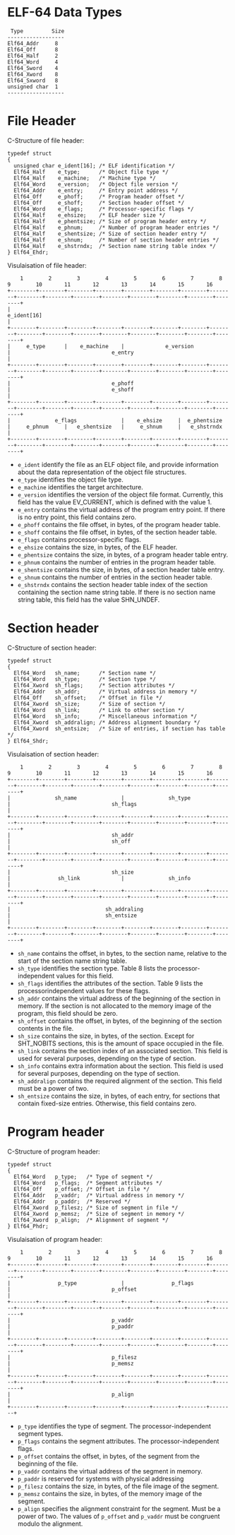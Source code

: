 # ELF-64 Data Types

```
 Type         Size
------------------
Elf64_Addr     8
Elf64_Off      8
Elf64_Half     2
Elf64_Word     4
Elf64_Sword    4
Elf64_Xword    8
Elf64_Sxword   8
unsigned char  1
------------------
```

# File Header

C-Structure of file header:

```
typedef struct
{
  unsigned char e_ident[16]; /* ELF identification */
  Elf64_Half    e_type;      /* Object file type */
  Elf64_Half    e_machine;   /* Machine type */
  Elf64_Word    e_version;   /* Object file version */
  Elf64_Addr    e_entry;     /* Entry point address */
  Elf64_Off     e_phoff;     /* Program header offset */
  Elf64_Off     e_shoff;     /* Section header offset */
  Elf64_Word    e_flags;     /* Processor-specific flags */
  Elf64_Half    e_ehsize;    /* ELF header size */
  Elf64_Half    e_phentsize; /* Size of program header entry */
  Elf64_Half    e_phnum;     /* Number of program header entries */
  Elf64_Half    e_shentsize; /* Size of section header entry */
  Elf64_Half    e_shnum;     /* Number of section header entries */
  Elf64_Half    e_shstrndx;  /* Section name string table index */
} Elf64_Ehdr;
```

Visulaisation of file header:

```
    1        2        3        4        5        6        7        8        9        10       11       12       13       14       15       16
+--------+--------+--------+--------+--------+--------+--------+--------+--------+--------+--------+--------+--------+--------+--------+--------+
|                                                                  e_ident[16]                                                                  |
+--------+--------+--------+--------+--------+--------+--------+--------+--------+--------+--------+--------+--------+--------+--------+--------+
|     e_type      |    e_machine    |             e_version             |                                e_entry                                |
+--------+--------+--------+--------+--------+--------+--------+--------+--------+--------+--------+--------+--------+--------+--------+--------+
|                                e_phoff                                |                                e_shoff                                |
+--------+--------+--------+--------+--------+--------+--------+--------+--------+--------+--------+--------+--------+--------+--------+--------+
|              e_flags              |    e_ehsize     |  e_phentsize    |     e_phnum     |   e_shentsize   |     e_shnum     |   e_shstrndx    |
+--------+--------+--------+--------+--------+--------+--------+--------+--------+--------+--------+--------+--------+--------+--------+--------+
```

- `e_ident` identify the file as an ELF object file, and provide information about the data representation of the object file structures.
- `e_type` identifies the object file type.
- `e_machine` identifies the target architecture.
- `e_version` identifies the version of the object file format. Currently, this field has the value EV_CURRENT, which is defined with the value 1.
- `e_entry` contains the virtual address of the program entry point. If there is no entry point, this field contains zero.
- `e_phoff` contains the file offset, in bytes, of the program header table.
- `e_shoff` contains the file offset, in bytes, of the section header table.
- `e_flags` contains processor-specific flags.
- `e_ehsize` contains the size, in bytes, of the ELF header.
- `e_phentsize` contains the size, in bytes, of a program header table entry.
- `e_phnum` contains the number of entries in the program header table.
- `e_shentsize` contains the size, in bytes, of a section header table entry.
- `e_shnum` contains the number of entries in the section header table.
- `e_shstrndx` contains the section header table index of the section containing the section name string table. If there is no section name string
table, this field has the value SHN_UNDEF. 

# Section header

C-Structure of section header:

```
typedef struct
{
  Elf64_Word   sh_name;      /* Section name */
  Elf64_Word   sh_type;      /* Section type */
  Elf64_Xword  sh_flags;     /* Section attributes */
  Elf64_Addr   sh_addr;      /* Virtual address in memory */
  Elf64_Off    sh_offset;    /* Offset in file */
  Elf64_Xword  sh_size;      /* Size of section */
  Elf64_Word   sh_link;      /* Link to other section */
  Elf64_Word   sh_info;      /* Miscellaneous information */
  Elf64_Xword  sh_addralign; /* Address alignment boundary */
  Elf64_Xword  sh_entsize;   /* Size of entries, if section has table */
} Elf64_Shdr;
```

Visulaisation of section header:


```
    1        2        3        4        5        6        7        8        9        10       11       12       13       14       15       16
+--------+--------+--------+--------+--------+--------+--------+--------+--------+--------+--------+--------+--------+--------+--------+--------+
|              sh_name              |              sh_type              |                                sh_flags                               |
+--------+--------+--------+--------+--------+--------+--------+--------+--------+--------+--------+--------+--------+--------+--------+--------+
|                                sh_addr                                |                                sh_off                                 |
+--------+--------+--------+--------+--------+--------+--------+--------+--------+--------+--------+--------+--------+--------+--------+--------+
|                                sh_size                                |               sh_link             |              sh_info              |
+--------+--------+--------+--------+--------+--------+--------+--------+--------+--------+--------+--------+--------+--------+--------+--------+
|                              sh_addraling                             |                              sh_entsize                               |
+--------+--------+--------+--------+--------+--------+--------+--------+--------+--------+--------+--------+--------+--------+--------+--------+
```

- `sh_name` contains the offset, in bytes, to the section name, relative to the start of the section name string table.
- `sh_type` identifies the section type. Table 8 lists the processor-independent values for this field.
- `sh_flags` identifies the attributes of the section. Table 9 lists the processorindependent values for these flags.
- `sh_addr` contains the virtual address of the beginning of the section in memory. If the section is not allocated to the memory image of the
program, this field should be zero. 
- `sh_offset` contains the offset, in bytes, of the beginning of the section contents in the file. 
- `sh_size` contains the size, in bytes, of the section. Except for SHT_NOBITS sections, this is the amount of space occupied in the file. 
- `sh_link` contains the section index of an associated section. This field is used for several purposes, depending on the type of section.
- `sh_info` contains extra information about the section. This field is used for several purposes, depending on the type of section.
- `sh_addralign` contains the required alignment of the section. This field must be a power of two. 
- `sh_entsize` contains the size, in bytes, of each entry, for sections that contain fixed-size entries. Otherwise, this field contains zero. 

# Program header

C-Structure of program header:

```
typedef struct
{
  Elf64_Word   p_type;   /* Type of segment */
  Elf64_Word   p_flags;  /* Segment attributes */
  Elf64_Off    p_offset; /* Offset in file */
  Elf64_Addr   p_vaddr;  /* Virtual address in memory */
  Elf64_Addr   p_paddr;  /* Reserved */
  Elf64_Xword  p_filesz; /* Size of segment in file */
  Elf64_Xword  p_memsz;  /* Size of segment in memory */
  Elf64_Xword  p_align;  /* Alignment of segment */
} Elf64_Phdr;
```

Visulaisation of program header:

```
    1        2        3        4        5        6        7        8        9        10       11       12       13       14       15       16
+--------+--------+--------+--------+--------+--------+--------+--------+--------+--------+--------+--------+--------+--------+--------+--------+
|               p_type              |               p_flags             |                                p_offset                               |
+--------+--------+--------+--------+--------+--------+--------+--------+--------+--------+--------+--------+--------+--------+--------+--------+
|                                p_vaddr                                |                                p_paddr                                |
+--------+--------+--------+--------+--------+--------+--------+--------+--------+--------+--------+--------+--------+--------+--------+--------+
|                                p_filesz                               |                                p_memsz                                |
+--------+--------+--------+--------+--------+--------+--------+--------+--------+--------+--------+--------+--------+--------+--------+--------+
|                                p_align                                | 
+--------+--------+--------+--------+--------+--------+--------+--------+
```

- `p_type` identifies the type of segment. The processor-independent segment types.
- `p_flags` contains the segment attributes. The processor-independent flags.
- `p_offset` contains the offset, in bytes, of the segment from the beginning of the file. 
- `p_vaddr` contains the virtual address of the segment in memory. 
- `p_paddr` is reserved for systems with physical addressing
- `p_filesz` contains the size, in bytes, of the file image of the segment.
- `p_memsz` contains the size, in bytes, of the memory image of the segment.
- `p_align` specifies the alignment constraint for the segment. Must be a
power of two. The values of `p_offset` and `p_vaddr` must be congruent modulo
the alignment.
